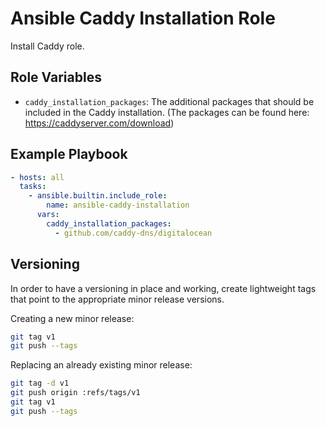 Ansible Caddy Installation Role
===============================

Install Caddy role.

## Role Variables

- `caddy_installation_packages`: The additional packages that should be included in the Caddy installation. (The packages can be found here: https://caddyserver.com/download)

## Example Playbook

```yaml
- hosts: all
  tasks:
    - ansible.builtin.include_role:
        name: ansible-caddy-installation
      vars:
        caddy_installation_packages:
          - github.com/caddy-dns/digitalocean
```


## Versioning

In order to have a versioning in place and working, create lightweight tags that point to the appropriate minor release versions.

Creating a new minor release:

```bash
git tag v1
git push --tags
```

Replacing an already existing minor release:

```bash
git tag -d v1
git push origin :refs/tags/v1
git tag v1
git push --tags
```
